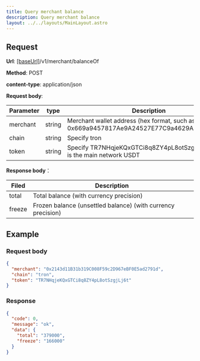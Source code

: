```yaml
---
title: Query merchant balance
description: Query merchant balance
layout: ../../layouts/MainLayout.astro
---
```


## Request

**Url**: [[baseUrl]](/en/variables)/v1/merchant/balanceOf

**Method**: POST

**content-type**: application/json

**Request body**:

| Parameter     | type   | Description                                                                    |
| -------- | ------ | ----------------------------------------------------------------------- |
| merchant | string | Merchant wallet address (hex format, such as 0x669a9457817Ae9A24527E77C9a4629A4bF65D772) |
| chain    | string | Specify tron                                                  |
| token    | string | Specify TR7NHqjeKQxGTCi8q8ZY4pL8otSzgjLj6t, which is the main network USDT                   |

**Response body**：

| Filed   | Description                                 |
| ------ | ------------------------------------ |
| total  | Total balance (with currency precision)                   |
| freeze | Frozen balance (unsettled balance) (with currency precision) |

## Example

### Request body

```json
{
  "merchant": "0x2143d11B31b319C008F59c2D967eBF0E5ad2791d",
  "chain": "tron",
  "token": "TR7NHqjeKQxGTCi8q8ZY4pL8otSzgjLj6t"
}
```

### Response

```json
{
  "code": 0,
  "message": "ok",
  "data": {
    "total": "379000",
    "freeze": "166000"
  }
}
```
